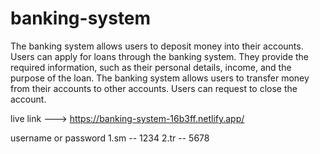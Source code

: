# banking-system
The banking system allows users to deposit money into their accounts. Users can apply for loans through the banking system. They provide the required information, such as their personal details, income, and the purpose of the loan. The banking system allows users to transfer money from their accounts to other accounts. Users can request to close the account.





live link --->
https://banking-system-16b3ff.netlify.app/


username or password
1.sm  -- 1234
2.tr  -- 5678
